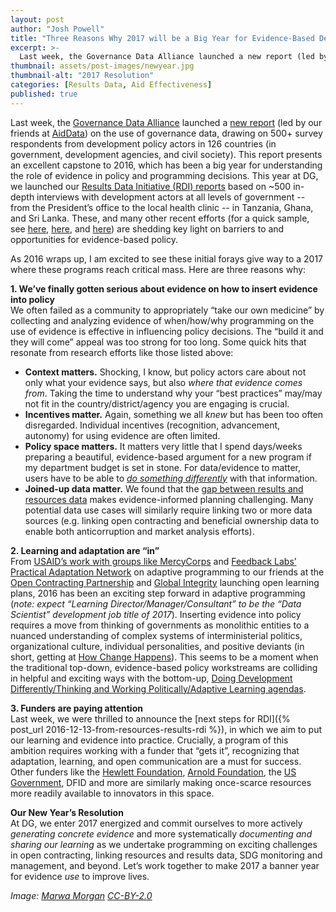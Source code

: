 ```yaml
---
layout: post
author: "Josh Powell"
title: "Three Reasons Why 2017 will be a Big Year for Evidence-Based Development"
excerpt: >-
  Last week, the Governance Data Alliance launched a new report (led by our friends at AidData) on the use of governance data, drawing on 500+ survey respondents from development policy actors in 126 countries (in government, development agencies, and civil society)...
thumbnail: assets/post-images/newyear.jpg
thumbnail-alt: "2017 Resolution"
categories: [Results Data, Aid Effectiveness]
published: true
---
```


Last week, the [Governance Data Alliance](http://www.governancedata.org) launched a [new report](http://aiddata.org/when-is-governance-data-good-enough) (led by our friends at [AidData](http://aiddata.org)) on the use of governance data, drawing on 500+ survey respondents from development policy actors in 126 countries (in government, development agencies, and civil society). This report presents an excellent capstone to 2016, which has been a big year for understanding the role of evidence in policy and programming decisions. This year at DG, we launched our [Results Data Initiative (RDI) reports](http://developmentgateway.org/expertise/results) based on ~500 in-depth interviews with development actors at all levels of government -- from the President’s office to the local health clinic -- in Tanzania, Ghana, and Sri Lanka. These, and many other recent efforts (for a quick sample, see [here](http://www.inasp.info/uploads/filer_public/63/97/6397dfb9-5003-4fe4-8603-f0ef6f758415/vy_-_impact_report-digital.pdf), [here](http://reboot.org/wordpress/wp-content/uploads/2015/07/Reboot_Using-Data-to-Influence-Government-Decisions_2015.pdf), and [here](http://www.r4d.org/JointLearning)) are shedding key light on barriers to and opportunities for evidence-based policy. 

As 2016 wraps up, I am excited to see these initial forays give way to a 2017 where these programs reach critical mass. Here are three reasons why:

**1.  We’ve finally gotten serious about evidence on how to insert evidence into policy**    
We often failed as a community to appropriately “take our own medicine” by collecting and analyzing evidence of when/how/why programming on the use of evidence is effective in influencing policy decisions. The “build it and they will come” appeal was too strong for too long. Some quick hits that resonate from research efforts like those listed above:    
- **Context matters.** Shocking, I know, but policy actors care about not only what your evidence says, but also *where that evidence comes from*. Taking the time to understand why your “best practices” may/may not fit in the country/district/agency you are engaging is crucial.    
- **Incentives matter.** Again, something we all *knew* but has been too often disregarded. Individual incentives (recognition, advancement, autonomy) for using evidence are often limited.    
- **Policy space matters.** It matters very little that I spend days/weeks preparing a beautiful, evidence-based argument for a new program if my department budget is set in stone. For data/evidence to matter, users have to be able to [*do something differently*](https://oxfamblogs.org/fp2p/doing-data-differently-lessons-from-the-results-data-initiative/) with that information.
- **Joined-up data matter.** We found that the [gap between results and resources data](http://www.developmentgateway.org/assets/post-resources/RDI-PolicyBrief.pdf) makes evidence-informed planning challenging. Many potential data use cases will similarly require linking two or more data sources (e.g. linking open contracting and beneficial ownership data to enable both anticorruption and market analysis efforts).

**2.  Learning and adaptation are “in”**    
From [USAID’s work with groups like MercyCorps](https://usaidlearninglab.org/library/managing-complexity-adaptive-management-mercy-corps) and [Feedback Labs’ Practical Adaptation Network](http://feedbacklabs.org/adaptive-management-leaders-launch-practical-adaptation-network-pan/) on adaptive programming to our friends at the [Open Contracting Partnership](http://www.open-contracting.org/resources/ocp-learning-plan/) and [Global Integrity](https://www.globalintegrity.org/wp-content/uploads/2016/09/Global-Integrity-Learning-Plan-6th-September-2016.pdf) launching open learning plans, 2016 has been an exciting step forward in adaptive programming (*note: expect “Learning Director/Manager/Consultant” to be the “Data Scientist” development job title of 2017*). Inserting evidence into policy requires a move from thinking of governments as monolithic entities to a nuanced understanding of complex systems of interministerial politics, organizational culture, individual personalities, and positive deviants (in short, getting at [How Change Happens](https://oxfamblogs.org/fp2p/why-systems-thinking-changes-everything-for-activists-and-reformers/)). This seems to be a moment when the traditional top-down, evidence-based policy workstreams are colliding in helpful and exciting ways with the bottom-up, [Doing Development Differently/Thinking and Working Politically/Adaptive Learning agendas](http://oxfamblogs.org/fp2p/where-have-we-got-to-on-adaptive-learning-thinking-and-working-politically-doing-development-differently-etc-getting-beyond-the-peoples-front-of-judea/).

**3.  Funders are paying attention**    
Last week, we were thrilled to announce the [next steps for RDI]({% post_url 2016-12-13-from-resources-results-rdi %}), in which we aim to put our learning and evidence into practice. Crucially, a program of this ambition requires working with a funder that “gets it”, recognizing that adaptation, learning, and open communication are a must for success. Other funders like the [Hewlett Foundation](http://www.hewlett.org/making-transparency-matter-an-updated-strategy-to-engage-citizens-in-delivering-better-public-services/), [Arnold Foundation](http://www.arnoldfoundation.org/initiative/evidence-based-policy-innovation/), the [US Government](http://www.data4sdgs.org/dc-data-collaboratives-for-local-impact/), DFID and more are similarly making once-scarce resources more readily available to innovators in this space.

**Our New Year’s Resolution**    
At DG, we enter 2017 energized and commit ourselves to more actively *generating concrete evidence* and more systematically *documenting and sharing our learning* as we undertake programming on exciting challenges in open contracting, linking resources and results data, SDG monitoring and management, and beyond. Let’s work together to make 2017 a banner year for evidence *use* to improve lives. 

*Image: [Marwa Morgan](https://www.flickr.com/photos/marwamorgan/6608959471/) [CC-BY-2.0](https://creativecommons.org/licenses/by/2.0/)*
